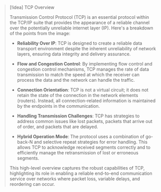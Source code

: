 

> [!idea] TCP Overview
> 
> Transmission Control Protocol (TCP) is an essential protocol within the TCP/IP suite that provides the appearance of a reliable channel over the potentially unreliable internet layer (IP). Here's a breakdown of the points from the image:
> 
> - **Reliability Over IP**: TCP is designed to create a reliable data transport environment despite the inherent unreliability of network layers, ensuring data integrity and delivery assurance.
> 
> - **Flow and Congestion Control**: By implementing flow control and congestion control mechanisms, TCP manages the rate of data transmission to match the speed at which the receiver can process the data and the network can handle the traffic.
> 
> - **Connection Orientation**: TCP is not a virtual circuit; it does not retain the state of the connection in the network elements (routers). Instead, all connection-related information is maintained by the endpoints in the communication.
> 
> - **Handling Transmission Challenges**: TCP has strategies to address common issues like lost packets, packets that arrive out of order, and packets that are delayed.
> 
> - **Hybrid Operation Mode**: The protocol uses a combination of go-back-N and selective repeat strategies for error handling. This allows TCP to acknowledge received segments correctly and to efficiently manage the retransmission of lost or erroneous segments.
> 
> This high-level overview captures the robust capabilities of TCP, highlighting its role in enabling a reliable end-to-end communication service over networks where packet loss, variable delays, and reordering can occur.